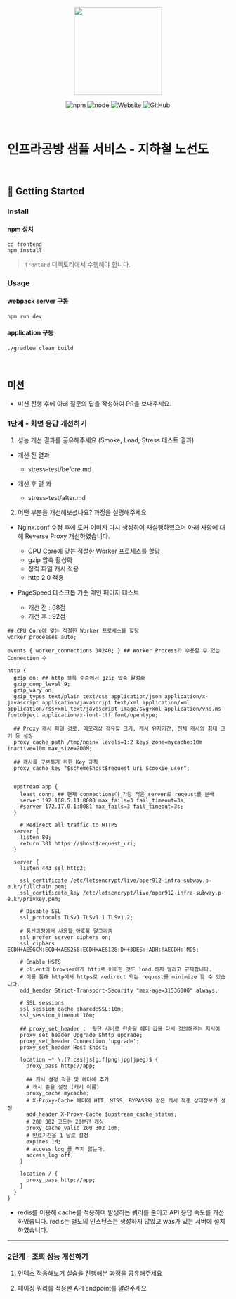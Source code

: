 <p align="center">
    <img width="200px;" src="https://raw.githubusercontent.com/woowacourse/atdd-subway-admin-frontend/master/images/main_logo.png"/>
</p>
<p align="center">
  <img alt="npm" src="https://img.shields.io/badge/npm-%3E%3D%205.5.0-blue">
  <img alt="node" src="https://img.shields.io/badge/node-%3E%3D%209.3.0-blue">
  <a href="https://edu.nextstep.camp/c/R89PYi5H" alt="nextstep atdd">
    <img alt="Website" src="https://img.shields.io/website?url=https%3A%2F%2Fedu.nextstep.camp%2Fc%2FR89PYi5H">
  </a>
  <img alt="GitHub" src="https://img.shields.io/github/license/next-step/atdd-subway-service">
</p>

<br>

# 인프라공방 샘플 서비스 - 지하철 노선도

<br>

## 🚀 Getting Started

### Install
#### npm 설치
```
cd frontend
npm install
```
> `frontend` 디렉토리에서 수행해야 합니다.

### Usage
#### webpack server 구동
```
npm run dev
```
#### application 구동
```
./gradlew clean build
```
<br>

## 미션

* 미션 진행 후에 아래 질문의 답을 작성하여 PR을 보내주세요.

### 1단계 - 화면 응답 개선하기
1. 성능 개선 결과를 공유해주세요 (Smoke, Load, Stress 테스트 결과)
- 개선 전 결과
    - stress-test/before.md
    
- 개선 후 결 과
    - stress-test/after.md

2. 어떤 부분을 개선해보셨나요? 과정을 설명해주세요
- Nginx.conf 수정 후에 도커 이미지 다시 생성하여 재실행하였으며 아래 사항에 대해 Reverse Proxy 개선하였습니다.
    - CPU Core에 맞는 적절한 Worker 프로세스를 할당
    - gzip 압축 활성화
    - 정적 파일 캐시 적용
    - http 2.0 적용

- PageSpeed 데스크톱 기준 메인 페이지 테스트
  - 개선 전 : 68점 
  - 개선 후 : 92점 

```shell
## CPU Core에 맞는 적절한 Worker 프로세스를 할당
worker_processes auto;

events { worker_connections 10240; } ## Worker Process가 수용할 수 있는 Connection 수

http {
  gzip on; ## http 블록 수준에서 gzip 압축 활성화
  gzip_comp_level 9;
  gzip_vary on;
  gzip_types text/plain text/css application/json application/x-javascript application/javascript text/xml application/xml application/rss+xml text/javascript image/svg+xml application/vnd.ms-fontobject application/x-font-ttf font/opentype;

  ## Proxy 캐시 파일 경로, 메모리상 점유할 크기, 캐시 유지기간, 전체 캐시의 최대 크기 등 설정
  proxy_cache_path /tmp/nginx levels=1:2 keys_zone=mycache:10m inactive=10m max_size=200M;

  ## 캐시를 구분하기 위한 Key 규칙
  proxy_cache_key "$scheme$host$request_uri $cookie_user";


  upstream app {
    least_conn; ## 현재 connections이 가장 적은 server로 reqeust를 분배
    server 192.168.5.11:8080 max_fails=3 fail_timeout=3s;
    #server 172.17.0.1:8081 max_fails=3 fail_timeout=3s;
  }

    # Redirect all traffic to HTTPS
  server {
    listen 80;
    return 301 https://$host$request_uri;
  }

  server {
    listen 443 ssl http2;

    ssl_certificate /etc/letsencrypt/live/oper912-infra-subway.p-e.kr/fullchain.pem;
    ssl_certificate_key /etc/letsencrypt/live/oper912-infra-subway.p-e.kr/privkey.pem;

    # Disable SSL
    ssl_protocols TLSv1 TLSv1.1 TLSv1.2;

    # 통신과정에서 사용할 암호화 알고리즘
    ssl_prefer_server_ciphers on;
    ssl_ciphers ECDH+AESGCM:ECDH+AES256:ECDH+AES128:DH+3DES:!ADH:!AECDH:!MD5;

    # Enable HSTS
    # client의 browser에게 http로 어떠한 것도 load 하지 말라고 규제합니다.
    # 이를 통해 http에서 https로 redirect 되는 request를 minimize 할 수 있습니다.
    add_header Strict-Transport-Security "max-age=31536000" always;

    # SSL sessions
    ssl_session_cache shared:SSL:10m;
    ssl_session_timeout 10m;

    ## proxy_set_header :  뒷단 서버로 전송될 헤더 값을 다시 정의해주는 지시어
    proxy_set_header Upgrade $http_upgrade;
    proxy_set_header Connection 'upgrade';
    proxy_set_header Host $host;

    location ~* \.(?:css|js|gif|png|jpg|jpeg)$ {
      proxy_pass http://app;

      ## 캐시 설정 적용 및 헤더에 추가
      # 캐시 존을 설정 (캐시 이름)
      proxy_cache mycache;
      # X-Proxy-Cache 헤더에 HIT, MISS, BYPASS와 같은 캐시 적중 상태정보가 설정
      add_header X-Proxy-Cache $upstream_cache_status;
      # 200 302 코드는 20분간 캐싱
      proxy_cache_valid 200 302 10m;
      # 만료기간을 1 달로 설정
      expires 1M;
      # access log 를 찍지 않는다.
      access_log off;
    }

    location / {
      proxy_pass http://app;
    }
  }
}
```

- redis를 이용해 cache를 적용하여 발생하는 쿼리를 줄이고 API 응답 속도를 개선하였습니다. 
  redis는 별도의 인스턴스는 생성하지 않았고 was가 있는 서버에 설치하였습니다. 

---

### 2단계 - 조회 성능 개선하기
1. 인덱스 적용해보기 실습을 진행해본 과정을 공유해주세요

2. 페이징 쿼리를 적용한 API endpoint를 알려주세요

